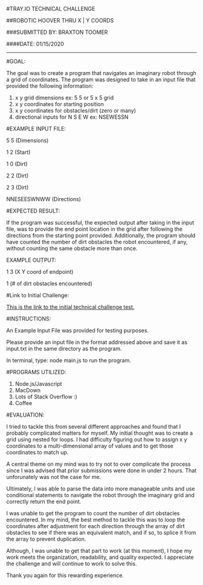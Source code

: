 #TRAY.IO TECHNICAL CHALLENGE

##ROBOTIC HOOVER THRU X | Y COORDS

###SUBMITTED BY:  BRAXTON TOOMER

####DATE:  01/15/2020

_____________

#GOAL:

The goal was to create a program that navigates an imaginary robot through a grid of coordinates.  The program was designed to take in an input file that provided the following information:

1. x y grid dimensions ex: 5 5 or 5 x 5 grid
2. x y coordinates for starting position
3. x y coordinates for obstacles/dirt (zero or many)
4. directional inputs for N S E W ex: NSEWESSN

#EXAMPLE INPUT FILE:

5 5 (Dimensions)

1 2 (Start)

1 0 (Dirt)

2 2 (Dirt)

2 3 (Dirt)

NNESEESWNWW (Directions)

#EXPECTED RESULT:

If the program was successful, the expected output after taking in the input file, was to provide the end point location in the grid after following the directions from the starting point provided.  Additionally, the program should have counted the number of dirt obstacles the robot encountered, if any, without counting the same obstacle more than once.

EXAMPLE OUTPUT:

1 3 (X Y coord of endpoint)

1 (# of dirt obstacles encountered)

#Link to Initial Challenge:

[This is the link to the initial technical challenge test.](https://gist.github.com/alirussell/2d200d21f117f8d570667daa7acdbae5#https://gist.github.com/alirussell/2d200d21f117f8d570667daa7acdbae5)


#INSTRUCTIONS:

An Example Input File was provided for testing purposes.

Please provide an input file in the format addressed above and save it as input.txt in the same directory as the program.  

In terminal, type:  node main.js to run the program.


#PROGRAMS UTILIZED:

1. Node.js/Javascript
3. MacDown
4. Lots of Stack Overflow :)
5. Coffee

#EVALUATION:

I tried to tackle this from several different approaches and found that I probably complicated matters for myself.  My initial thought was to create a grid using nested for loops.  I had difficulty figuring out how to assign x y coordinates to a multi-dimensional array of values and to get those coordinates to match up.

A central theme on my mind was to try not to over complicate the process since I was advised that prior submissions were done in under 2 hours.  That unforunately was not the case for me.  

Ultimately, I was able to parse the data into more manageable units and use conditional statements to navigate the robot through the imaginary grid and correctly return the end point.  

I was unable to get the program to count the number of dirt obstacles encountered.  In my mind, the best method to tackle this was to loop the coordinates after adjustment for each direction through the array of dirt obstacles to see if there was an equivalent match, and if so, to splice it from the array to prevent duplication.  

Although, I was unable to get that part to work (at this moment), I hope my work meets the organization, readability, and quality expected.   I appreciate the challenge and will continue to work to solve this.

Thank you again for this rewarding experience.  



